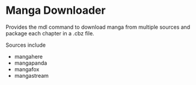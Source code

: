 Manga Downloader
================

Provides the mdl command to download manga from multiple sources and package
each chapter in a .cbz file.

Sources include
* mangahere
* mangapanda
* mangafox
* mangastream
